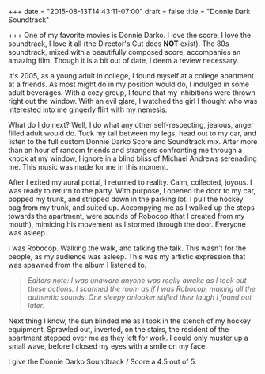 +++
date = "2015-08-13T14:43:11-07:00"
draft = false
title = "Donnie Dark Soundtrack"

+++
One of my favorite movies is Donnie Darko. I love the score, I love the soundtrack, I love it all (the Director's Cut does __NOT__ exist). The 80s soundtrack, mixed with a beautifully composed score, accompanies an amazing film. Though it is a bit out of date, I deem a review necessary.<!--more-->

It's 2005, as a young adult in college, I found myself at a college apartment at a friends. As most might do in my position would do, I indulged in some adult beverages. With a cozy group, I found that my inhibitions were thrown right out the window. With an evil glare, I watched the girl I thought who was interested into me gingerly flirt with my nemesis.

What do I do next? Well, I do what any other self-respecting, jealous, anger filled adult would do. Tuck my tail between my legs, head out to my car, and listen to the full custom Donnie Darko Score and Soundtrack mix. After more than an hour of random friends and strangers confronting me through a knock at my window, I ignore in a blind bliss of Michael Andrews serenading me. This music was made for me in this moment.

After I exited my aural portal, I returned to reality. Calm, collected, joyous. I was ready to return to the party. With purpose, I opened the door to my car, popped my trunk, and stripped down in the parking lot. I pull the hockey bag from my trunk, and suited up. Accompying me as I walked up the steps towards the apartment, were sounds of Robocop (that I created from my mouth), mimicing his movement as I stormed through the door. Everyone was asleep.

I was Robocop. Walking the walk, and talking the talk. This wasn't for the people, as my audience was asleep. This was my artistic expression that was spawned from the album I listened to.

> _Editors note:
I was unaware anyone was really awake as I took out these actions. I scanned the room as if I was Robocop, making all the authentic sounds. One sleepy onlooker stifled their laugh I found out later._

Next thing I know, the sun blinded me as I took in the stench of my hockey equipment. Sprawled out, inverted, on the stairs, the resident of the apartment stepped over me as they left for work. I could only muster up a small wave, before I closed my eyes with a smile on my face.

I give the Donnie Darko Soundtrack / Score a 4.5 out of 5.
